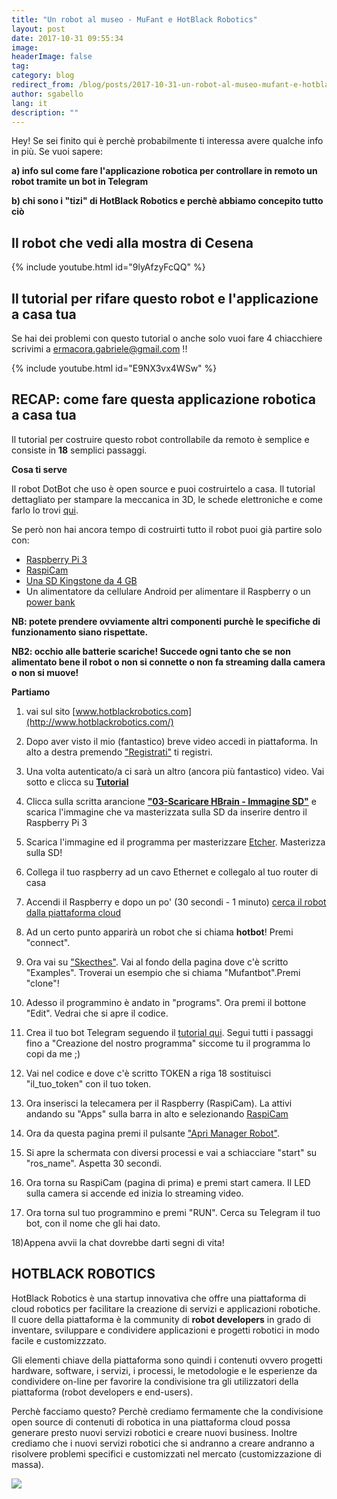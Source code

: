 ```yaml
---
title: "Un robot al museo - MuFant e HotBlack Robotics"
layout: post
date: 2017-10-31 09:55:34
image:
headerImage: false
tag:
category: blog
redirect_from: /blog/posts/2017-10-31-un-robot-al-museo-mufant-e-hotblack-robotics
author: sgabello
lang: it
description: ""
---
```


Hey! Se sei finito qui è perchè probabilmente ti interessa avere qualche info in più. Se vuoi sapere:

**a) info sul come fare l'applicazione robotica per controllare in remoto un robot tramite un bot in Telegram**

**b) chi sono i "tizi" di HotBlack Robotics e perchè abbiamo concepito tutto ciò**

## Il robot che vedi alla mostra di Cesena

{% include youtube.html id="9lyAfzyFcQQ" %}

## Il tutorial per rifare questo robot e l'applicazione a casa tua

Se hai dei problemi con questo tutorial o anche solo vuoi fare 4 chiacchiere scrivimi a ermacora.gabriele@gmail.com !!

{% include youtube.html id="E9NX3vx4WSw" %}

## RECAP: come fare questa applicazione robotica a casa tua
Il tutorial per costruire questo robot controllabile da remoto è semplice e consiste in **18** semplici passaggi.

**Cosa ti serve**

Il robot DotBot che uso è open source e puoi costruirtelo a casa. Il tutorial dettagliato per stampare la meccanica in 3D, le schede elettroniche e come farlo lo trovi [qui](http://www.hotblackrobotics.com/blog/posts/2017-02-08-dotbot-tutorial-hardware).

Se però non hai ancora tempo di costruirti tutto il robot puoi già partire solo con:

* [Raspberry Pi 3](https://www.raspberrypi.org/products/raspberry-pi-3-model-b/)
* [RaspiCam](https://www.raspberrypi.org/products/camera-module-v2/)
* [Una SD Kingstone da 4 GB](https://www.amazon.it/Kingston-SDC4-4GB-MicroSDHC-Adattatore/dp/B000VX6XL6)
* Un alimentatore da cellulare Android per alimentare il Raspberry o un [power bank](https://www.amazon.it/RAVPower-Caricabatterie-Tecnologia-Universale-Smartphone/dp/B00YA01MC6/ref=sr_1_13?ie=UTF8&qid=1509721259&sr=8-13&keywords=ravpower+power+bank)

**NB: potete prendere ovviamente altri componenti purchè le specifiche di funzionamento siano rispettate.**

**NB2: occhio alle batterie scariche! Succede ogni tanto che se non alimentato bene il robot o non si connette o non fa streaming dalla camera o non si muove!**


**Partiamo**

1) vai sul sito [www.hotblackrobotics.com](http://www.hotblackrobotics.com/)

2) Dopo aver visto il mio (fantastico) breve video accedi in piattaforma. In alto a destra premendo ["Registrati"](http://www.hotblackrobotics.com/register) ti registri.

3) Una volta autenticato/a ci sarà un altro (ancora più fantastico) video. Vai sotto e clicca su [**Tutorial**](http://www.hotblackrobotics.com/blog/posts/supporto-tecnico)

4) Clicca sulla scritta arancione **["03-Scaricare HBrain - Immagine SD"](http://www.hotblackrobotics.com/blog/posts/2017-03-24-immagine-sd-per-la-cloud-e-configurazione)** e scarica l'immagine che va masterizzata sulla SD da inserire dentro il Raspberry Pi 3

5) Scarica l'immagine ed il programma per masterizzare [Etcher](https://etcher.io/). Masterizza sulla SD!

6) Collega il tuo raspberry ad un cavo Ethernet e collegalo al tuo router di casa

7) Accendi il Raspberry e dopo un po' (30 secondi - 1 minuto) [cerca il robot dalla piattaforma cloud](http://www.hotblackrobotics.com/cloud/index)

8) Ad un certo punto apparirà un robot che si chiama **hotbot**! Premi "connect".

9) Ora vai su ["Skecthes"](http://www.hotblackrobotics.com/cloud/sketch/). Vai al fondo della pagina dove c'è scritto "Examples". Troverai un esempio che si chiama "Mufantbot".Premi "clone"!

10) Adesso il programmino è andato in "programs". Ora premi il bottone "Edit". Vedrai che si apre il codice.

11) Crea il tuo bot Telegram seguendo il [tutorial qui](http://www.hotblackrobotics.com/blog/posts/2017-02-16-tutorial-sviluppiamo-un-bot-telegram-in-ros). Segui tutti i passaggi fino a "Creazione del nostro programma" siccome tu il programma lo copi da me ;)

12) Vai nel codice e dove c'è scritto TOKEN a riga 18 sostituisci "il_tuo_token" con il tuo token.

13) Ora inserisci la telecamera per il Raspberry (RaspiCam). La attivi andando su "Apps" sulla barra in alto e selezionando [RaspiCam](http://www.hotblackrobotics.com/cloud/webgui/camera)

14) Ora da questa pagina premi il pulsante ["Apri Manager Robot"](http://192.168.0.101:9001/).

15) Si apre la schermata con diversi processi e vai a schiacciare "start" su "ros_name". Aspetta 30 secondi.

16) Ora torna su RaspiCam (pagina di prima) e premi start camera. Il LED sulla camera si accende ed inizia lo streaming video.

17) Ora torna sul tuo programmino e premi "RUN". Cerca su Telegram il tuo bot, con il nome che gli hai dato.

18)Appena avvii la chat dovrebbe darti segni di vita!


## HOTBLACK ROBOTICS
HotBlack Robotics è una startup innovativa che offre una piattaforma di cloud robotics per facilitare la creazione di servizi e applicazioni robotiche. Il cuore della piattaforma è la community di **robot developers** in grado di inventare, sviluppare e condividere applicazioni e progetti robotici in modo facile e customizzzato.

Gli elementi chiave della piattaforma sono quindi i contenuti ovvero progetti hardware, software, i servizi, i processi, le metodologie e le esperienze da condividere on-line per favorire la condivisione tra gli utilizzatori della piattaforma (robot developers e end-users).

Perchè facciamo questo? Perchè crediamo fermamente che la condivisione open source di contenuti di robotica in una piattaforma cloud possa generare presto nuovi servizi robotici e creare nuovi business. Inoltre crediamo che i nuovi servizi robotici che si andranno a creare andranno a risolvere problemi specifici e customizzati nel mercato (customizzazione di massa).

![](https://static1.squarespace.com/static/5805c3c003596e2f7b9dd8f1/t/586cb9eee6f2e1c533074259/1483520506614/)
